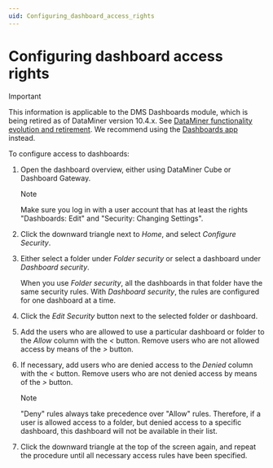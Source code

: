 ```yaml
---
uid: Configuring_dashboard_access_rights
---
```


# Configuring dashboard access rights

> [!IMPORTANT]
> This information is applicable to the DMS Dashboards module, which is being retired as of DataMiner version 10.4.x. See [DataMiner functionality evolution and retirement](xref:Software_support_life_cycles#dataminer-functionality-evolution-and-retirement). We recommend using the [Dashboards app](xref:newR_D) instead.

To configure access to dashboards:

1. Open the dashboard overview, either using DataMiner Cube or Dashboard Gateway.

    > [!NOTE]
    > Make sure you log in with a user account that has at least the rights "Dashboards: Edit" and "Security: Changing Settings".

1. Click the downward triangle next to *Home*, and select *Configure Security*.

1. Either select a folder under *Folder security* or select a dashboard under *Dashboard security*.

    When you use *Folder security*, all the dashboards in that folder have the same security rules. With *Dashboard security*, the rules are configured for one dashboard at a time.

1. Click the *Edit Security* button next to the selected folder or dashboard.

1. Add the users who are allowed to use a particular dashboard or folder to the *Allow* column with the *\<* button. Remove users who are not allowed access by means of the *\>* button.

1. If necessary, add users who are denied access to the *Denied* column with the *\<* button. Remove users who are not denied access by means of the *\>* button.

    > [!NOTE]
    > "Deny" rules always take precedence over "Allow" rules. Therefore, if a user is allowed access to a folder, but denied access to a specific dashboard, this dashboard will not be available in their list.

1. Click the downward triangle at the top of the screen again, and repeat the procedure until all necessary access rules have been specified.
